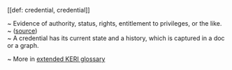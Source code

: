 [[def: credential, credential]]

~ Evidence of authority, status, rights, entitlement to privileges, or the like.  
~ ([source](https://github.com/trustoverip/tswg-acdc-specification/blob/main/draft-ssmith-acdc.md#introduction))   
~ A credential has its current state and a history, which is captured in a doc or a graph.

~ More in <a href="https://weboftrust.github.io/WOT-terms/docs/glossary/credential">extended KERI glossary</a>
